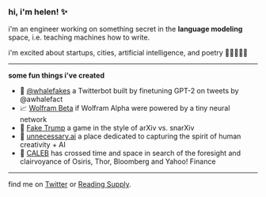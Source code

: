 ### hi, i'm helen! ✨

i'm an engineer working on something secret in the **language modeling** space, i.e. teaching machines how to write. 

i'm excited about startups, cities, artificial intelligence, and poetry 💫🌷🔮🌱🌸

***

**some fun things i've created**

* 🐳 [@whalefakes](https://twitter.com/whalefakes) a Twitterbot built by finetuning GPT-2 on tweets by @awhalefact
* 📈 [Wolfram Beta](http://wolframbeta.art/) if Wolfram Alpha were powered by a tiny neural network 
* 🎲 [Fake Trump](http://faketrump.ai/) a game in the style of arXiv vs. snarXiv
* 🌱 [unnecessary.ai](https://unnecessary.ai/) a place dedicated to capturing the spirit of human creativity + AI
* 🔮 [CALEB](https://www.mathemakitten.dev/caleb/) has crossed time and space in search of the foresight and clairvoyance of Osiris, Thor, Bloomberg and Yahoo! Finance

***

find me on [Twitter](https://twitter.com/mathemakitten) or [Reading Supply](https://reading.supply/@mathemakitten).
